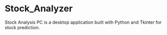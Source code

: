 # Stock_Analyzer
Stock Analysis PC is a desktop application built with Python and Tkinter for stock prediction.
